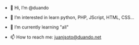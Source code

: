 - 👋 Hi, I’m @duando
- 👀 I’m interested in learn python, PHP, JScript, HTML, CSS...
- 🌱 I’m currently learning "all"

- 📫 How to reach me: juanjsoto@duando.net

<!---
duando/duando is a ✨ special ✨ repository because its `README.md` (this file) appears on your GitHub profile.
You can click the Preview link to take a look at your changes.
--->
